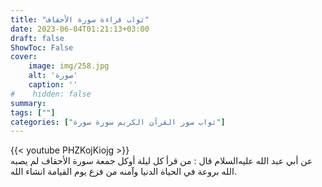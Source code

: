 ```yaml
---
title: "ثواب قراءة سورة الأحقاف"
date: 2023-06-04T01:21:13+03:00
draft: false
ShowToc: False
cover:
    image: img/258.jpg
    alt: 'صورة'
    caption: ''
#    hidden: false
summary: 
tags: [""]
categories: ["ثواب سور القرآن الكريم سورة سورة"]
---
```

{{< youtube PHZKojKiojg >}} 
<br>
عن أبي عبد الله عليه‌السلام قال : من قرأ كل ليلة أوكل جمعة سورة الأحقاف
لم يصبه الله بروعة في الحياة الدنيا وآمنه من فزع يوم القيامة انشاء الله.

